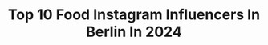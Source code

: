 ---
title: Top 10 Food Instagram Influencers In Berlin In 2024
description: >-
  Find top food Instagram influencers in Berlin in 2024. Most popular hashtags: #berlinfood #berlin #berlinfoodie #foodberlin.
platform: Instagram
hits: 238
text_top: Analyze the top-rated Instagram profiles on inBeat.
text_bottom: Our platform holds 238 Instagram influencers like this in Berlin, Germany for you to contact.
profiles:
  - username: "foodistisch"
    fullname: >-
      Berlin Food + Travel 🍜✈
    bio: >-
      ⫸ berlin and beyond ⫸ 2 x 6€ Wolt: Foodistisch ⫸ Personal Account: @potathu
    location: "Germany"
    followers: 10124
    engagement: 152
    commentsToLikes: 0.045822
    id: ck5ch7rmgq99x0i11thtdnstq
    verified: false
    hashtags: "#foodlover, #foodieberlin, #breakfast, #rosenthalerplatz"
  - username: "berlinfoodstories"
    fullname: >-
      Berlin Food Stories
    bio: >-
      #1 Source for what to eat since 2012🔝🍴 by @per.meurling aka The HUNGRIEST Person in Berlin 🌭🍕🥙 ➡️ Join the BFS Premium Discord via Patreon! 📲💥
    location: "Germany"
    followers: 159114
    engagement: 74
    commentsToLikes: 0.026795
    id: ck5hkxeaqj76n0i11d8vsuic1
    verified: false
    hashtags: "#foodstagram, #foodberlin, #instafood, #berlin"
  - username: "hungry_in_berlin"
    fullname: >-
      Ilaria 🇮🇹 Berlin Food Blogger
    bio: >-
      🍝Delicious Images from all Berlin Postcodes 👩🏻‍💻Hospitality Marketing Consultant @gourmetric.agency 🍴I Help Restaurants with Marketing
    location: "Germany"
    followers: 11334
    engagement: 131
    commentsToLikes: 0.109387
    id: clilkx9mpcwcg0j089njpdnnh
    verified: false
    hashtags: "#berlinfoodbloggers, #berlinfoodspots, #berlinbrunch, #hungryinberlin"
  - username: "lars_likes_food"
    fullname: >-
      Lars
    bio: >-
      🔅Dortmund - Germany 🍔 foodblog 🐟 pescetarian; 🧀 vegetarian; 🥬 vegan 💰 non profit - just cooking 👨🏼 a bit of my life . #foodblogger
    location: "Germany"
    followers: 4605
    engagement: 689
    commentsToLikes: 0.134766
    id: ck0vuyibemq8p0i19il4pqyhr
    verified: false
    hashtags: "#restaurant, #essen, #hunger, #abnehmen"
  - username: "gastroberlin"
    fullname: >-
      GastroBerlin
    bio: >-
      Your guide all around Berlin 🍽️ Food | Events | Weekend tips 💌 collab@gastrobln.com by @oliaha & @danijach
    location: "Germany"
    followers: 85570
    engagement: 753
    commentsToLikes: 0.028479
    id: ck55nhghr684v0i11vn4i1p3b
    verified: false
    hashtags: "#foodinberlin, #berlinburger, #foodie, #foodies"
  - username: "julia_maria_therese"
    fullname: >-
      Leben • Food • Outfit • Reisen
    bio: >-
      ▶ Koblenz | Berlin ▶ Fellow'22 @teachfirstdeutschland | Lehramt ▶ hier wegen Freude an Inspo & Austausch ▼ Impressum | Datenschutzerklärung
    location: "Germany"
    followers: 14499
    engagement: 110
    commentsToLikes: 0.026723
    id: ck9h9nskq986k0j787fgfks06
    verified: false
    hashtags: "#german, #instanote, #daily, #photooftheday"
  - username: "suzanna.way"
    fullname: >-
      Suzanna Wassel | model | content creator
    bio: >-
      food & travel guides ✍🏼 belarusian/afghan pisces 📍Berlin | Munich modeling fashion restaurant tips inquiries: suzanna.way@hotmail.com
    location: "Germany"
    followers: 20735
    engagement: 38
    commentsToLikes: 0.115197
    id: clq9hy3w56as80k08af6crg6g
    verified: false
    hashtags: "#munich, #aperolspritz, #izaio, #fr"
  - username: "foodtasterberlin"
    fullname: >-
      FOODTASTER
    bio: >-
      2 Foodies Posting only delicious food! 📍Berlin &around🌍 📸©️Pictures by us 📲Email for collab 💻Book us for Content Creation, Photography, Social Media
    location: "Germany"
    followers: 13203
    engagement: 378
    commentsToLikes: 0.255728
    id: ck5hkxddhj75e0i11tnuilzi6
    verified: false
    hashtags: "#vegan, #foodie, #berlinfoodie, #foodstagram"
  - username: "juliainberlin_"
    fullname: >-
      Julia | berlin city • balanced lifestyle
    bio: >-
      sharing my love for berlin, food & sport ツ 🌟 berlin tips & balanced lifestyle 🏃🏻‍♀️ currently training for my first HM 💌 management@juliainberlin.com
    location: "Germany"
    followers: 36583
    engagement: 1071
    commentsToLikes: 0.031659
    id: ck9we3yvhih790j78s4zbmdak
    verified: false
    hashtags: "#berlincity, #beach, #explore, #running"
  - username: "jonasteinig"
    fullname: >-
      Jona ⚡️
    bio: >-
      content creator 🇩🇪 | fashion, beauty, events, food 📍 Berlin |London| Los Angeles social: contact@jonathansteinig.com 🌎
    location: "Germany"
    followers: 327520
    engagement: 72
    commentsToLikes: 0.003719
    id: ck5zymnmqa5ba0i14h17exv9t
    verified: false
    hashtags: "#fufu, #lightsoup, #fufulightsoup, #rezeptideen"
---